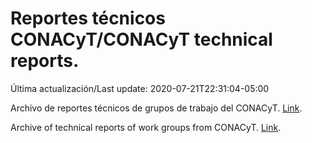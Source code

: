 # Reportes técnicos CONACyT/CONACyT technical reports.

Última actualización/Last update: 2020-07-21T22:31:04-05:00

Archivo de reportes técnicos de grupos de trabajo del CONACyT. [Link](https://coronavirus.conacyt.mx/productos/index.html).

Archive of technical reports of work groups from CONACyT. [Link](https://coronavirus.conacyt.mx/productos/index.html).
